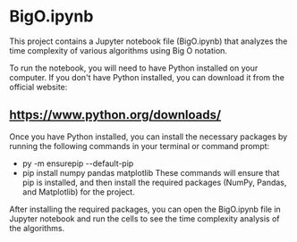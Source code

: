 # BigO.ipynb
This project contains a Jupyter notebook file (BigO.ipynb) that analyzes the time complexity of various algorithms using Big O notation.

To run the notebook, you will need to have Python installed on your computer. If you don't have Python installed, you can download it from the official website: 
## https://www.python.org/downloads/

Once you have Python installed, you can install the necessary packages by running the following commands in your terminal or command prompt:

* py -m ensurepip --default-pip
* pip install numpy pandas matplotlib
These commands will ensure that pip is installed, and then install the required packages (NumPy, Pandas, and Matplotlib) for the project.

After installing the required packages, you can open the BigO.ipynb file in Jupyter notebook and run the cells to see the time complexity analysis of the algorithms.